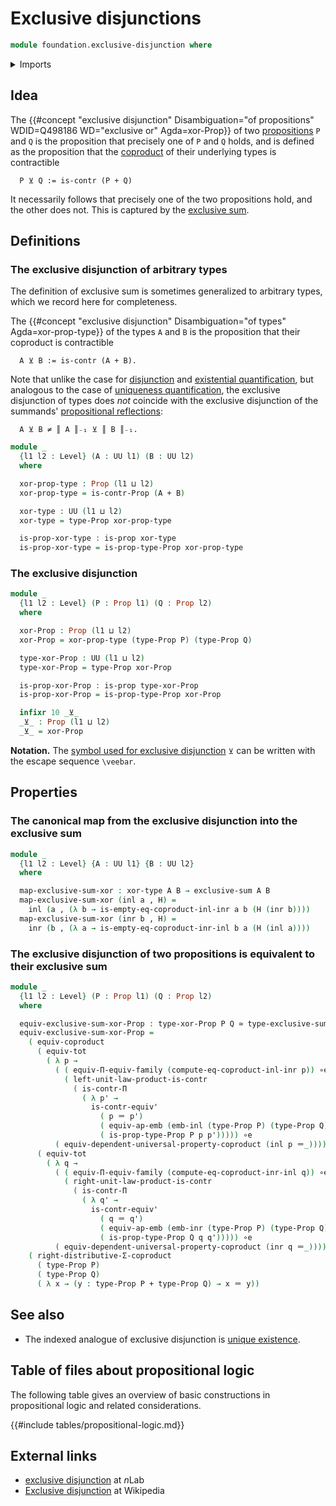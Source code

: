 # Exclusive disjunctions

```agda
module foundation.exclusive-disjunction where
```

<details><summary>Imports</summary>

```agda
open import foundation.contractible-types
open import foundation.coproduct-types
open import foundation.dependent-pair-types
open import foundation.equality-coproduct-types
open import foundation.exclusive-sum
open import foundation.functoriality-coproduct-types
open import foundation.propositional-truncations
open import foundation.type-arithmetic-cartesian-product-types
open import foundation.type-arithmetic-coproduct-types
open import foundation.universal-property-coproduct-types
open import foundation.universe-levels

open import foundation-core.embeddings
open import foundation-core.equivalences
open import foundation-core.functoriality-dependent-function-types
open import foundation-core.functoriality-dependent-pair-types
open import foundation-core.identity-types
open import foundation-core.propositions
```

</details>

## Idea

The
{{#concept "exclusive disjunction" Disambiguation="of propositions" WDID=Q498186 WD="exclusive or" Agda=xor-Prop}}
of two [propositions](foundation-core.propositions.md) `P` and `Q` is the
proposition that precisely one of `P` and `Q` holds, and is defined as the
proposition that the [coproduct](foundation-core.coproduct-types.md) of their
underlying types is contractible

```text
  P ⊻ Q := is-contr (P + Q)
```

It necessarily follows that precisely one of the two propositions hold, and the
other does not. This is captured by the
[exclusive sum](foundation.exclusive-sum.md).

## Definitions

### The exclusive disjunction of arbitrary types

The definition of exclusive sum is sometimes generalized to arbitrary types,
which we record here for completeness.

The
{{#concept "exclusive disjunction" Disambiguation="of types" Agda=xor-prop-type}}
of the types `A` and `B` is the proposition that their coproduct is contractible

```text
  A ⊻ B := is-contr (A + B).
```

Note that unlike the case for [disjunction](foundation.disjunction.md) and
[existential quantification](foundation.existential-quantification.md), but
analogous to the case of
[uniqueness quantification](foundation.uniqueness-quantification.md), the
exclusive disjunction of types does _not_ coincide with the exclusive
disjunction of the summands'
[propositional reflections](foundation.propositional-truncations.md):

```text
  A ⊻ B ≠ ║ A ║₋₁ ⊻ ║ B ║₋₁.
```

```agda
module _
  {l1 l2 : Level} (A : UU l1) (B : UU l2)
  where

  xor-prop-type : Prop (l1 ⊔ l2)
  xor-prop-type = is-contr-Prop (A + B)

  xor-type : UU (l1 ⊔ l2)
  xor-type = type-Prop xor-prop-type

  is-prop-xor-type : is-prop xor-type
  is-prop-xor-type = is-prop-type-Prop xor-prop-type
```

### The exclusive disjunction

```agda
module _
  {l1 l2 : Level} (P : Prop l1) (Q : Prop l2)
  where

  xor-Prop : Prop (l1 ⊔ l2)
  xor-Prop = xor-prop-type (type-Prop P) (type-Prop Q)

  type-xor-Prop : UU (l1 ⊔ l2)
  type-xor-Prop = type-Prop xor-Prop

  is-prop-xor-Prop : is-prop type-xor-Prop
  is-prop-xor-Prop = is-prop-type-Prop xor-Prop

  infixr 10 _⊻_
  _⊻_ : Prop (l1 ⊔ l2)
  _⊻_ = xor-Prop
```

**Notation.** The
[symbol used for exclusive disjunction](https://codepoints.net/U+22BB?lang=en)
`⊻` can be written with the escape sequence `\veebar`.

## Properties

### The canonical map from the exclusive disjunction into the exclusive sum

```agda
module _
  {l1 l2 : Level} {A : UU l1} {B : UU l2}
  where

  map-exclusive-sum-xor : xor-type A B → exclusive-sum A B
  map-exclusive-sum-xor (inl a , H) =
    inl (a , (λ b → is-empty-eq-coproduct-inl-inr a b (H (inr b))))
  map-exclusive-sum-xor (inr b , H) =
    inr (b , (λ a → is-empty-eq-coproduct-inr-inl b a (H (inl a))))
```

### The exclusive disjunction of two propositions is equivalent to their exclusive sum

```agda
module _
  {l1 l2 : Level} (P : Prop l1) (Q : Prop l2)
  where

  equiv-exclusive-sum-xor-Prop : type-xor-Prop P Q ≃ type-exclusive-sum-Prop P Q
  equiv-exclusive-sum-xor-Prop =
    ( equiv-coproduct
      ( equiv-tot
        ( λ p →
          ( ( equiv-Π-equiv-family (compute-eq-coproduct-inl-inr p)) ∘e
            ( left-unit-law-product-is-contr
              ( is-contr-Π
                ( λ p' →
                  is-contr-equiv'
                    ( p ＝ p')
                    ( equiv-ap-emb (emb-inl (type-Prop P) (type-Prop Q)))
                    ( is-prop-type-Prop P p p'))))) ∘e
          ( equiv-dependent-universal-property-coproduct (inl p ＝_))))
      ( equiv-tot
        ( λ q →
          ( ( equiv-Π-equiv-family (compute-eq-coproduct-inr-inl q)) ∘e
            ( right-unit-law-product-is-contr
              ( is-contr-Π
                ( λ q' →
                  is-contr-equiv'
                    ( q ＝ q')
                    ( equiv-ap-emb (emb-inr (type-Prop P) (type-Prop Q)))
                    ( is-prop-type-Prop Q q q'))))) ∘e
          ( equiv-dependent-universal-property-coproduct (inr q ＝_))))) ∘e
    ( right-distributive-Σ-coproduct
      ( type-Prop P)
      ( type-Prop Q)
      ( λ x → (y : type-Prop P + type-Prop Q) → x ＝ y))
```

## See also

- The indexed analogue of exclusive disjunction is
  [unique existence](foundation.uniqueness-quantification.md).

## Table of files about propositional logic

The following table gives an overview of basic constructions in propositional
logic and related considerations.

{{#include tables/propositional-logic.md}}

## External links

- [exclusive disjunction](https://ncatlab.org/nlab/show/exclusive+disjunction)
  at $n$Lab
- [Exclusive disjunction](https://simple.wikipedia.org/wiki/Exclusive_disjunction)
  at Wikipedia
